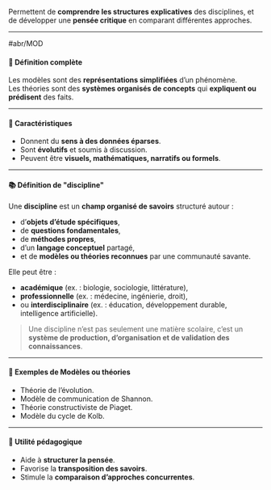 
Permettent de **comprendre les structures explicatives** des disciplines, et de développer une **pensée critique** en comparant différentes approches.

---
#abr/MOD

#### 🎯 Définition complète
Les modèles sont des **représentations simplifiées** d’un phénomène.  
Les théories sont des **systèmes organisés de concepts** qui **expliquent ou prédisent** des faits.

---

#### 🧠 Caractéristiques

- Donnent du **sens à des données éparses**.
- Sont **évolutifs** et soumis à discussion.
- Peuvent être **visuels, mathématiques, narratifs ou formels**.

---
#### 📚 Définition de "discipline"
Une **discipline** est un **champ organisé de savoirs** structuré autour :
- d’**objets d’étude spécifiques**,  
- de **questions fondamentales**,  
- de **méthodes propres**,  
- d’un **langage conceptuel** partagé,  
- et de **modèles ou théories reconnues** par une communauté savante.

Elle peut être :
- **académique** (ex. : biologie, sociologie, littérature),
- **professionnelle** (ex. : médecine, ingénierie, droit),
- ou **interdisciplinaire** (ex. : éducation, développement durable, intelligence artificielle).

> Une discipline n’est pas seulement une matière scolaire, c’est un **système de production, d’organisation et de validation des connaissances**.

---

#### 🧰 Exemples de Modèles ou théories

- Théorie de l’évolution.
- Modèle de communication de Shannon.
- Théorie constructiviste de Piaget.
- Modèle du cycle de Kolb.

---

#### 🏁 Utilité pédagogique

- Aide à **structurer la pensée**.
- Favorise la **transposition des savoirs**.
- Stimule la **comparaison d’approches concurrentes**.